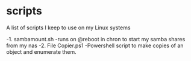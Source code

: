  # scripts

 A list of scripts I keep to use on my Linux systems

 -1. sambamount.sh -runs on @reboot in chron to start my samba shares from my nas
 -2. File Copier.ps1 -Powershell script to make copies of an object and enumerate them.
